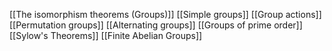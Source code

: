 [[The isomorphism theorems (Groups)]]
[[Simple groups]]
[[Group actions]]
[[Permutation groups]]
[[Alternating groups]]
[[Groups of prime order]]
[[Sylow's Theorems]]
[[Finite Abelian Groups]]
